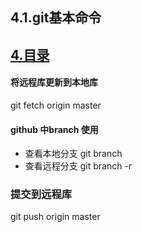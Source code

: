 ## 4.1.git基本命令 

## [4.目录](./README.md)

#### 将远程库更新到本地库 

git fetch origin master


#### github 中branch 使用  

- 查看本地分支 
git branch 
- 查看远程分支 
git branch -r 

### 提交到远程库 

git push origin master 

